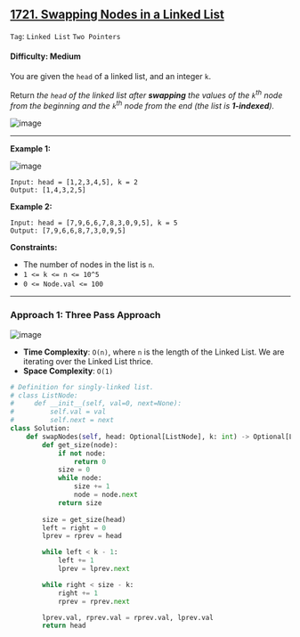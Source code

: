 ## [1721. Swapping Nodes in a Linked List](https://leetcode.com/problems/swapping-nodes-in-a-linked-list)

```Tag```: ```Linked List``` ```Two Pointers```

#### Difficulty: Medium

You are given the ```head``` of a linked list, and an integer ```k```.

Return _the ```head``` of the linked list after __swapping__ the values of the ```k```<sup>th</sup> node from the beginning and the ```k```<sup>th</sup> node from the end (the list is __1-indexed__)._

![image](https://github.com/quananhle/Python/assets/35042430/848daf51-cd81-46e5-93a6-728cfc2d65d8)

---

__Example 1:__

![image](https://assets.leetcode.com/uploads/2020/09/21/linked1.jpg)
```
Input: head = [1,2,3,4,5], k = 2
Output: [1,4,3,2,5]
```

__Example 2:__
```
Input: head = [7,9,6,6,7,8,3,0,9,5], k = 5
Output: [7,9,6,6,8,7,3,0,9,5]
```

__Constraints:__

- The number of nodes in the list is ```n```.
- ```1 <= k <= n <= 10^5```
- ```0 <= Node.val <= 100```

---

### Approach 1: Three Pass Approach

![image](https://leetcode.com/problems/swapping-nodes-in-a-linked-list/Documents/5652/3PassApproach.svg)

- __Time Complexity__: ```O(n)```, where ```n``` is the length of the Linked List. We are iterating over the Linked List thrice.
- __Space Complexity__: ```O(1)```

```Python
# Definition for singly-linked list.
# class ListNode:
#     def __init__(self, val=0, next=None):
#         self.val = val
#         self.next = next
class Solution:
    def swapNodes(self, head: Optional[ListNode], k: int) -> Optional[ListNode]:
        def get_size(node):
            if not node:
                return 0
            size = 0
            while node:
                size += 1
                node = node.next
            return size
        
        size = get_size(head)
        left = right = 0
        lprev = rprev = head

        while left < k - 1:
            left += 1
            lprev = lprev.next

        while right < size - k:
            right += 1
            rprev = rprev.next

        lprev.val, rprev.val = rprev.val, lprev.val
        return head
```
